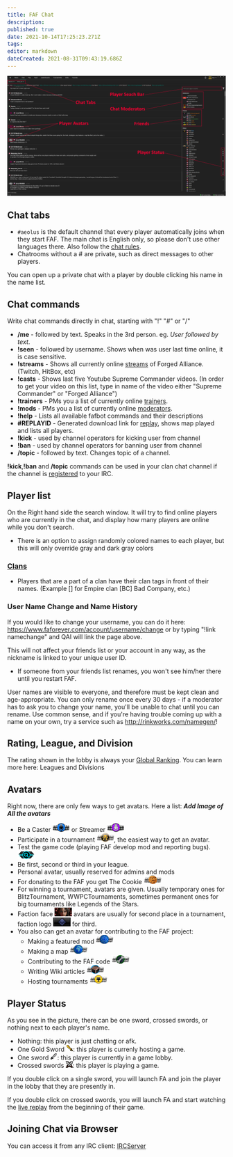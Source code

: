 ```yaml
---
title: FAF Chat
description: 
published: true
date: 2021-10-14T17:25:23.271Z
tags: 
editor: markdown
dateCreated: 2021-08-31T09:43:19.686Z
---
```


![chat-tab2.png](/chat-tab2.png)
## Chat tabs
- `#aeolus` is the default channel that every player automatically joins when they start FAF. The main chat is English only, so please don't use other languages there. Also follow the [chat rules](https://faforever.com/rules). 
- Chatrooms without a # are private, such as direct messages to other players.

You can open up a private chat with a player by double clicking his name in the name list.
## Chat commands
Write chat commands directly in chat, starting with "!" "#" or "/"

- **/me** - followed by text. Speaks in the 3rd person. eg. *User followed by text*.
- **!seen** - followed by username. Shows when was user last time online, it is case sensitive.
- **!streams** - Shows all currently online [streams](/Casts&Livestreams ) of Forged Alliance. (Twitch, HitBox, etc)
- **!casts** - Shows last five Youtube Supreme Commander videos. (In order to get your video on this list, type in name of the video either "Supreme Commander" or "Forged Alliance")
- **!trainers** - PMs you a list of currently online [trainers](/User-Groups#trainers).
- **!mods** - PMs you a list of currently online [moderators](/User-Groups#faf-moderators).
- **!help** - Lists all available fafbot commands and their descriptions
- **#REPLAYID** - Generated download link for [replay](/Replay-Vault-&-Live-Games), shows map played and lists all players.
- **!kick** - used by channel operators for kicking user from channel
- **!ban** - used by channel operators for banning user from channel
- **/topic** - followed by text. Changes topic of a channel.

**!kick**,**!ban** and **/topic** commands can be used in your clan chat channel if the channel is [registered](/IRC-server) to your IRC.

## Player list
On the Right hand side the search window. It will try to find online players who are currently in the chat, and display how many players are online while you don't search.
- There is an option to assign randomly colored names to each player, but this will only override gray and dark gray colors

### [Clans](/Clans)
-   Players that are a part of a clan have their clan tags in front of their names. (Example \[\] for Empire clan \[BC\] Bad Company, etc.)

### User Name Change and Name History
If you would like to change your username, you can do it here: <https://www.faforever.com/account/username/change> or by typing "!link namechange" and QAI will link the page above.

This will not affect your friends list or your account in any way, as the nickname is linked to your unique user ID.

-   If someone from your friends list renames, you won't see him/her there until you restart FAF.

User names are visible to everyone, and therefore must be kept clean and age-appropriate. You can only rename once every 30 days - if a moderator has to ask you to change your name, you'll be unable to chat until you can rename. Use common sense, and if you're having trouble coming up with a name on your own, try a service such as <http://rinkworks.com/namegen/>!

## Rating, League, and Division
The rating shown in the lobby is always your [Global Ranking](/Global-Ranking). You can learn more here: Leagues and Divisions

## Avatars
Right now, there are only few ways to get avatars. Here a list:
***Add Image of All the avatars***
- Be a Caster ![caster_avatar.png](/images/client-icons/avatars/caster_avatar.png) or Streamer ![streamer_avatar.png](/images/client-icons/avatars/streamer_avatar.png)
- Participate in a tournament ![tournament_participant.png](/images/client-icons/avatars/tournament_participant.png), the easiest way to get an avatar.
- Test the game code (playing FAF develop mod and reporting bugs). ![gamecodetester.png](/images/client-icons/avatars/gamecodetester.png)
- Be first, second or third in your league.
- Personal avatar, usually reserved for admins and mods
- For donating to the FAF you get The Cookie ![cookie_avatar.png](/images/client-icons/avatars/cookie_avatar.png)
- For winning a tournament, avatars are given. Usually temporary ones for BlitzTournament, WWPCTournaments, sometimes permanent ones for big tournaments like Legends of the Stars.
- Faction face ![dostya.png](/images/client-icons/avatars/dostya.png) avatars are usually for second place in a tournament, faction logo ![uef_avatar.png](/images/client-icons/avatars/uef_avatar.png) for third.
- You also can get an avatar for contributing to the FAF project:
	- Making a featured mod ![mod_autor.png](/images/client-icons/avatars/mod_autor.png)
	- Making a map ![mapautor.png](/images/client-icons/avatars/mapautor.png)
	- Contributing to the FAF code ![faf_developer.png](/images/client-icons/avatars/faf_developer.png)
	- Writing Wiki articles ![wiki-editor.png](/images/client-icons/avatars/wiki-editor.png)
	- Hosting tournaments ![tournament_director.png](/images/client-icons/avatars/tournament_director.png)
## Player Status
As you see in the picture, there can be one sword, crossed swords, or nothing next to each player's name.
- Nothing: this player is just chatting or afk.
- One Gold Sword ![host.png](/images/client-icons/host.png): this player is currenly hosting a game.
- One sword ![lobby.png](/images/client-icons/lobby.png): this player is currently in a game lobby.
- Crossed swords ![playing.png](/images/client-icons/playing.png): this player is playing a game.

If you double click on a single sword, you will launch FA and join the player in the lobby that they are presently in.

If you double click on crossed swords, you will launch FA and start watching the [live replay](/LiveReplay-server-and-replays) from the beginning of their game.

## Joining Chat via Browser
You can access it from any IRC client: [IRCServer](/IRC-server)
